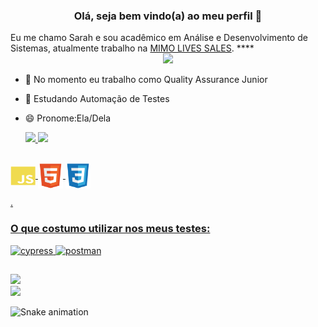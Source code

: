 
<h3 align="center">Olá, seja bem vindo(a) ao meu perfil 🖖</h3>
Eu me chamo Sarah e sou acadêmico em Análise e Desenvolvimento de Sistemas, atualmente trabalho  na <a href="https://mimo.com.br/" targer="_blank">MIMO LIVES SALES</a>.
****

  <div id="header" align="center">
      <img src="https://media.giphy.com/media/du3J3cXyzhj75IOgvA/giphy.gif" width="100"/>
</div>
  
 - 🔭 No momento eu trabalho como Quality Assurance Junior 
- 🌱 Estudando Automação de Testes
- 😄 Pronome:Ela/Dela


  
  <a href="https://github.com/SarahNaiane1">
  <img height="180em" src="https://github-readme-stats.vercel.app/api?username=sarahNaiane1&show_icons=true&theme=dracula&include_all_commits=true&count_private=true"/>
  <img height="180em" src="https://github-readme-stats.vercel.app/api/top-langs/?username=sarahNaiane1&layout=compact&langs_count=7&theme=dracula"/>
</div>
  
<div style="display: inline_block"><br>
  <img align="center" alt="Sarah-Js" height="30" width="40" src="https://raw.githubusercontent.com/devicons/devicon/master/icons/javascript/javascript-plain.svg">
  
  <img align="center" alt="Sarah-HTML" height="40" width="40" src="https://raw.githubusercontent.com/devicons/devicon/master/icons/html5/html5-original.svg">
  
  <img align="center" alt="Sarah-CSS" height="40" width="40" src="https://raw.githubusercontent.com/devicons/devicon/master/icons/css3/css3-original.svg">
  
 .
<h3>O que costumo utilizar nos meus testes:</h3>
<p align="left"> <a href="https://www.cypress.io" target="_blank"> <img src="https://raw.githubusercontent.com/simple-icons/simple-icons/6e46ec1fc23b60c8fd0d2f2ff46db82e16dbd75f/icons/cypress.svg" alt="cypress" width="40" height="40"/> <a href="https://www.postman.com/" target="_blank"> <img src="https://www.vectorlogo.zone/logos/getpostman/getpostman-icon.svg" alt="postman" width="40" height="40"/> </p>
  
  ##
 
<div> 
 
  <a href="https://instagram.com/sarahnaianes" target="_blank"><img src="https://img.shields.io/badge/-Instagram-%23E4405F?style=for-the-badge&logo=instagram&logoColor=white" target="_blank"></a>   
  <a href="https://www.linkedin.com/in/sarahnaiane/" target="_blank"><img src="https://img.shields.io/badge/-LinkedIn-%230077B5?style=for-the-badge&logo=linkedin&logoColor=white" target="_blank"></a> 
 
  ![Snake animation](https://github.com/SarahNaiane1/SarahNaiane1/blob/output/github-contribution-grid-snake.svg)
 
</div>
